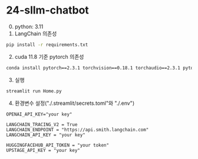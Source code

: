 # 24-sllm-chatbot

0. python: 3.11
1. LangChain 의존성

```cmd
pip install -r requirements.txt
```

2. cuda 11.8 기준 pytorch 의존성

```cmd
conda install pytorch==2.3.1 torchvision==0.18.1 torchaudio==2.3.1 pytorch-cuda=11.8 -c pytorch -c nvidia
```

3. 실행

```cmd
streamlit run Home.py
```

4. 환경변수 설정("./.streamlit/secrets.toml"와 "./.env")

```
OPENAI_API_KEY="your key"

LANGCHAIN_TRACING_V2 = True
LANGCHAIN_ENDPOINT = "https://api.smith.langchain.com"
LANGCHAIN_API_KEY = "your key"

HUGGINGFACEHUB_API_TOKEN = "your token"
UPSTAGE_API_KEY = "your key"
```
